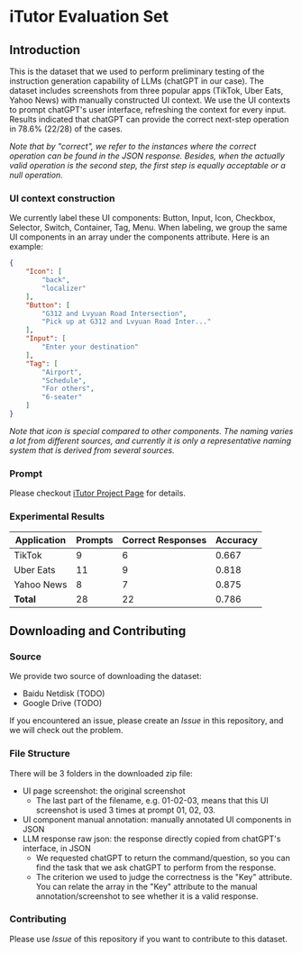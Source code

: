 # iTutor Evaluation Set

## Introduction

This is the dataset that we used to perform preliminary testing of the instruction generation capability of LLMs (chatGPT in our case). The dataset includes screenshots from three popular apps (TikTok, Uber Eats, Yahoo News) with manually constructed UI context. We use the UI contexts to prompt chatGPT's user interface, refreshing the context for every input. Results indicated that chatGPT can provide the correct next-step operation in 78.6% (22/28) of the cases.

*Note that by "correct", we refer to the instances where the correct operation can be found in the JSON response. Besides, when the actually valid operation is the second step, the first step is equally acceptable or a null operation.*

### UI context construction

We currently label these UI components: Button, Input, Icon, Checkbox, Selector, Switch, Container, Tag, Menu. When labeling, we group the same UI components in an array under the components attribute. Here is an example:

```json
{
    "Icon": [
        "back",
        "localizer"
    ],
    "Button": [
        "G312 and Lvyuan Road Intersection",
        "Pick up at G312 and Lvyuan Road Inter..."
    ],
    "Input": [
        "Enter your destination"
    ],
    "Tag": [
        "Airport",
        "Schedule",
        "For others",
        "6-seater"
    ]
}
```

*Note that icon is special compared to other components. The naming varies a lot from different sources, and currently it is only a representative naming system that is derived from several sources.*

### Prompt

Please checkout [iTutor Project Page](https://motion115.github.io/iTutor) for details.

### Experimental Results

| Application | Prompts | Correct Responses | Accuracy |
| ----------- | ------- | ----------------- | -------- |
| TikTok      | 9       | 6                 | 0.667    |
| Uber Eats   | 11      | 9                 | 0.818    |
| Yahoo News  | 8       | 7                 | 0.875    |
| **Total**   | 28      | 22                | 0.786    |

## Downloading and Contributing

### Source

We provide two source of downloading the dataset:

- Baidu Netdisk (TODO)
- Google Drive (TODO)

If you encountered an issue, please create an *Issue* in this repository, and we will check out the problem.

### File Structure

There will be 3 folders in the downloaded zip file:

- UI page screenshot: the original screenshot
  - The last part of the filename, e.g. 01-02-03, means that this UI screenshot is used 3 times at prompt 01, 02, 03.
- UI component manual annotation: manually annotated UI components in JSON
- LLM response raw json: the response directly copied from chatGPT's interface, in JSON
  - We requested chatGPT to return the command/question, so you can find the task that we ask chatGPT to perform from the response.
  - The criterion we used to judge the correctness is the "Key" attribute. You can relate the array in the "Key" attribute to the manual annotation/screenshot to see whether it is a valid response.

### Contributing

Please use *Issue* of this repository if you want to contribute to this dataset. 